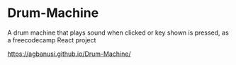 # Drum-Machine
A drum machine that plays sound when clicked or key shown is pressed, as a freecodecamp React project

https://agbanusi.github.io/Drum-Machine/
